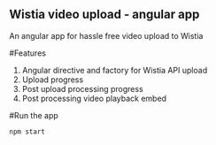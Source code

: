 ## Wistia video upload - angular app
An angular app for hassle free video upload to Wistia

#Features
1. Angular directive and factory for Wistia API upload
2. Upload progress
3. Post upload processing progress
4. Post processing video playback embed

#Run the app

```
npm start
```
